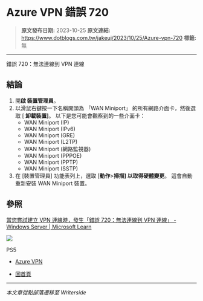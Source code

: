 # Azure VPN 錯誤 720

> **原文發布日期:** 2023-10-25
> **原文連結:** https://www.dotblogs.com.tw/jakeuj/2023/10/25/Azure-vpn-720
> **標籤:** 無

---

錯誤 720：無法連線到 VPN 連線

## 結論

1. 開**啟 裝置管理員**。
2. 以滑鼠右鍵按一下名稱開頭為 「WAN Miniport」 的所有網路介面卡，然後選取 [ **卸載裝置]**。 以下是您可能會觀察到的一些介面卡：
   * WAN Miniport (IP)
   * WAN Miniport (IPv6)
   * WAN Miniport (GRE)
   * WAN Miniport (L2TP)
   * WAN Miniport (網路監視器)
   * WAN Miniport (PPPOE)
   * WAN Miniport (PPTP)
   * WAN Miniport (SSTP)
3. 在 [裝置管理員] 功能表列上，選取 [**動作**>**掃描] 以取得硬體變更**。 這會自動重新安裝 WAN Miniport 裝置。

## 參照

[當您嘗試建立 VPN 連線時，發生「錯誤 720：無法連線到 VPN 連線」 - Windows Server | Microsoft Learn](https://learn.microsoft.com/zh-tw/troubleshoot/windows-server/networking/troubleshoot-error-720-when-establishing-a-vpn-connection#scenario-3-reinstall-wan-miniport-ip-interface-drivers)

![](https://card.psnprofiles.com/1/jakeuj.png)

PS5

* [Azure VPN](/jakeuj/Tags?qq=Azure%20VPN)

* [回首頁](/jakeuj)

---

*本文章從點部落遷移至 Writerside*

